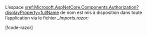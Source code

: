 L’espace <xref:Microsoft.AspNetCore.Components.Authorization?displayProperty=fullName> de nom est mis à disposition dans toute l’application via le fichier *_Imports.razor:*

[!code-razor[](imports-hosted.razor?highlight=2)]
